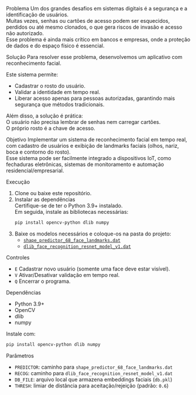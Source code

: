 Problema
Um dos grandes desafios em sistemas digitais é a segurança e a identificação de usuários.  
Muitas vezes, senhas ou cartões de acesso podem ser esquecidos, perdidos ou até mesmo clonados, o que gera riscos de invasão e acesso não autorizado.  
Esse problema é ainda mais crítico em bancos e empresas, onde a proteção de dados e do espaço físico é essencial.


Solução
Para resolver esse problema, desenvolvemos um aplicativo com reconhecimento facial.  

Este sistema permite:
- Cadastrar o rosto do usuário.  
- Validar a identidade em tempo real.  
- Liberar acesso apenas para pessoas autorizadas, garantindo mais segurança que métodos tradicionais.  

Além disso, a solução é prática:  
O usuário não precisa lembrar de senhas nem carregar cartões.  
O próprio rosto é a chave de acesso.  


Objetivo
Implementar um sistema de reconhecimento facial em tempo real, com cadastro de usuários e exibição de landmarks faciais (olhos, nariz, boca e contorno do rosto).  
Esse sistema pode ser facilmente integrado a dispositivos IoT, como fechaduras eletrônicas, sistemas de monitoramento e automação residencial/empresarial.

Execução

1. Clone ou baixe este repositório.  
2. Instalar as dependências  
   Certifique-se de ter o Python 3.9+ instalado.  
   Em seguida, instale as bibliotecas necessárias:
   ```bash
   pip install opencv-python dlib numpy
3. Baixe os modelos necessários e coloque-os na pasta do projeto:  
   - [`shape_predictor_68_face_landmarks.dat`](http://dlib.net/files/shape_predictor_68_face_landmarks.dat.bz2)  
   - [`dlib_face_recognition_resnet_model_v1.dat`](http://dlib.net/files/dlib_face_recognition_resnet_model_v1.dat.bz2)


Controles
- `E` Cadastrar novo usuário (somente uma face deve estar visível).  
- `V` Ativar/Desativar validação em tempo real.  
- `Q` Encerrar o programa.  

Dependências

- Python 3.9+  
- OpenCV  
- dlib
- numpy  

Instale com:
```bash
pip install opencv-python dlib numpy
```

Parâmetros

- `PREDICTOR`: caminho para `shape_predictor_68_face_landmarks.dat`  
- `RECOG`: caminho para `dlib_face_recognition_resnet_model_v1.dat`  
- `DB_FILE`: arquivo local que armazena embeddings faciais (`db.pkl`)  
- `THRESH`: limiar de distância para aceitação/rejeição (padrão: `0.6`)  
